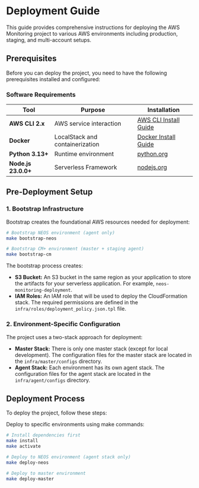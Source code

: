 # Deployment Guide

This guide provides comprehensive instructions for deploying the AWS Monitoring project to various AWS environments
including production, staging, and multi-account setups.

## Prerequisites

Before you can deploy the project, you need to have the following prerequisites installed and configured:

### Software Requirements

| Tool                | Purpose                         | Installation                                                                                           |
|---------------------|---------------------------------|--------------------------------------------------------------------------------------------------------|
| **AWS CLI 2.x**     | AWS service interaction         | [AWS CLI Install Guide](https://docs.aws.amazon.com/cli/latest/userguide/getting-started-install.html) |
| **Docker**          | LocalStack and containerization | [Docker Install Guide](https://docs.docker.com/engine/install/)                                        |
| **Python 3.13+**    | Runtime environment             | [python.org](https://www.python.org/downloads/)                                                        |
| **Node.js 23.0.0+** | Serverless Framework            | [nodejs.org](https://nodejs.org/en/download/)                                                          |

## Pre-Deployment Setup

### 1. Bootstrap Infrastructure

Bootstrap creates the foundational AWS resources needed for deployment:

```bash
# Bootstrap NEOS environment (agent only)
make bootstrap-neos

# Bootstrap CM+ environment (master + staging agent)
make bootstrap-cm
```

The bootstrap process creates:

- **S3 Bucket:** An S3 bucket in the same region as your application to store the artifacts for your serverless
   application. For example, `neos-monitoring-deployment`. 
- **IAM Roles:** An IAM role that will be used to deploy the CloudFormation stack. The required permissions are
   defined in the `infra/roles/deployment_policy.json.tpl` file.

### 2. Environment-Specific Configuration

The project uses a two-stack approach for deployment:

- **Master Stack:** There is only one master stack (except for local development). The configuration files for the
  master stack are located in the `infra/master/configs` directory.
- **Agent Stack:** Each environment has its own agent stack. The configuration files for the agent stack are located in
  the `infra/agent/configs` directory.


## Deployment Process

To deploy the project, follow these steps:

Deploy to specific environments using make commands:

```bash
# Install dependencies first
make install
make activate

# Deploy to NEOS environment (agent stack only)
make deploy-neos

# Deploy to master environment
make deploy-master
```


